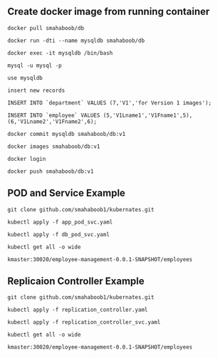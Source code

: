 Create docker image from running container
-----------------------------------------

    docker pull smahaboob/db

    docker run -dti --name mysqldb smahaboob/db

    docker exec -it mysqldb /bin/bash 

    mysql -u mysql -p

    use mysqldb 

    insert new records

    INSERT INTO `department` VALUES (7,'V1','for Version 1 images');

    INSERT INTO `employee` VALUES (5,'V1Lname1','V1Fname1',5),(6,'V1Lname2','V1Fname2',6);

    docker commit mysqldb smahaboob/db:v1

    docker images smahaboob/db:v1

    docker login

    docker push smahaboob/db:v1

 

POD and Service Example
------------------------

    git clone github.com/smahaboob1/kubernates.git

    kubectl apply -f app_pod_svc.yaml

    kubectl apply -f db_pod_svc.yaml

    kubectl get all -o wide

    kmaster:30020/employee-management-0.0.1-SNAPSHOT/employees

Replicaion Controller Example
-----------------------------

    git clone github.com/smahaboob1/kubernates.git

    kubectl apply -f replication_controller.yaml

    kubectl apply -f replication_controller_svc.yaml

    kubectl get all -o wide

    kmaster:30020/employee-management-0.0.1-SNAPSHOT/employees
